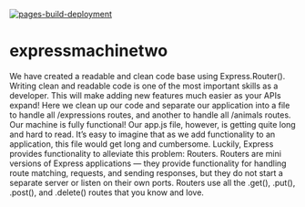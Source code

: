 [![pages-build-deployment](https://github.com/SOliv1/expressmachinetwo/actions/workflows/pages/pages-build-deployment/badge.svg?branch=master)](https://github.com/SOliv1/expressmachinetwo/actions/workflows/pages/pages-build-deployment)

# expressmachinetwo


We have created a readable and clean code base using Express.Router(). Writing clean and readable code is one of the most important skills as a developer. This will make adding new features much easier as your APIs expand!
Here we clean up our code and separate our application into a file to handle all /expressions routes, and another to handle all /animals routes.
Our machine is fully functional! Our app.js file, however, is getting quite long and hard to read. It’s easy to imagine that as we add functionality to an application, this file would get long and cumbersome.
Luckily, Express provides functionality to alleviate this problem: Routers. Routers are mini versions of Express applications — they provide functionality for handling route matching, requests, and sending responses, but they do not start a separate server or listen on their own ports. Routers use all the .get(), .put(), .post(), and .delete() routes that you know and love.
